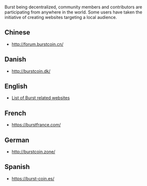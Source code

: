 Burst being decentralized, community members and contributors are participating from anywhere in the world. Some users have taken the initiative of creating websites targeting a local audience.

Chinese
-------

-   [<http://forum.burstcoin.cn/>](http://forum.burstcoin.cn)

Danish
------

-   <http://burstcoin.dk/>

English
-------

-   [List of Burst related websites](list-of-burst-related-websites.md)

French
------

-   <https://burstfrance.com/>

German
------

-   [<http://burstcoin.zone/>](http://burstcoin.zone/wordpress/blockexplorer/)

Spanish
-------

-   <https://burst-coin.es/>

